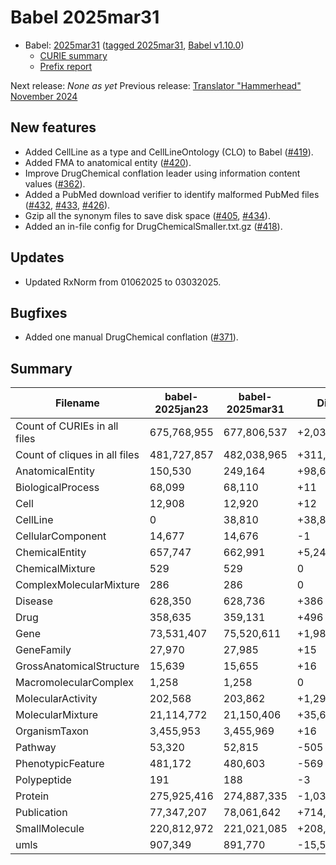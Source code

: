 # Babel 2025mar31

- Babel: [2025mar31](https://stars.renci.org/var/babel_outputs/2025mar31/)
  ([tagged 2025mar31](https://github.com/TranslatorSRI/Babel/releases/tag/2025mar31),
  [Babel v1.10.0](https://github.com/TranslatorSRI/Babel/releases/tag/v1.10.0))
  - [CURIE summary](./summaries/2025mar31.json)
  - [Prefix report](./prefix_reports/2025mar31.json)

Next release: _None as yet_
Previous release: [Translator "Hammerhead" November 2024](./TranslatorHammerheadNovember2024.md)

## New features
- Added CellLine as a type and CellLineOntology (CLO) to Babel ([#419](https://github.com/TranslatorSRI/Babel/pull/419)).
- Added FMA to anatomical entity ([#420](https://github.com/TranslatorSRI/Babel/pull/420)).
- Improve DrugChemical conflation leader using information content values ([#362](https://github.com/TranslatorSRI/Babel/pull/362)).
- Added a PubMed download verifier to identify malformed PubMed files ([#432](https://github.com/TranslatorSRI/Babel/pull/432), [#433](https://github.com/TranslatorSRI/Babel/pull/433), [#426](https://github.com/TranslatorSRI/Babel/pull/426)).
- Gzip all the synonym files to save disk space ([#405](https://github.com/TranslatorSRI/Babel/pull/405), [#434](https://github.com/TranslatorSRI/Babel/pull/434)).
- Added an in-file config for DrugChemicalSmaller.txt.gz ([#418](https://github.com/TranslatorSRI/Babel/pull/418)).

## Updates
- Updated RxNorm from 01062025 to 03032025.

## Bugfixes
- Added one manual DrugChemical conflation ([#371](https://github.com/TranslatorSRI/Babel/pull/371)).

## Summary

| Filename                      | babel-2025jan23 | babel-2025mar31 | Diff        | % Diff    |
| ----------------------------- | --------------- | --------------- | ----------- | --------- |
| Count of CURIEs in all files  | 675,768,955     | 677,806,537     | +2,037,582  | 0.30%     |
| Count of cliques in all files | 481,727,857     | 482,038,965     | +311,108    | 0.06%     |
| AnatomicalEntity              | 150,530         | 249,164         | +98,634     | 65.52%    |
| BiologicalProcess             | 68,099          | 68,110          | +11         | 0.02%     |
| Cell                          | 12,908          | 12,920          | +12         | 0.09%     |
| CellLine                      | 0               | 38,810          | +38,810     | Infinity% |
| CellularComponent             | 14,677          | 14,676          | \-1         | \-0.01%   |
| ChemicalEntity                | 657,747         | 662,991         | +5,244      | 0.80%     |
| ChemicalMixture               | 529             | 529             | 0           | 0.00%     |
| ComplexMolecularMixture       | 286             | 286             | 0           | 0.00%     |
| Disease                       | 628,350         | 628,736         | +386        | 0.06%     |
| Drug                          | 358,635         | 359,131         | +496        | 0.14%     |
| Gene                          | 73,531,407      | 75,520,611      | +1,989,204  | 2.71%     |
| GeneFamily                    | 27,970          | 27,985          | +15         | 0.05%     |
| GrossAnatomicalStructure      | 15,639          | 15,655          | +16         | 0.10%     |
| MacromolecularComplex         | 1,258           | 1,258           | 0           | 0.00%     |
| MolecularActivity             | 202,568         | 203,862         | +1,294      | 0.64%     |
| MolecularMixture              | 21,114,772      | 21,150,406      | +35,634     | 0.17%     |
| OrganismTaxon                 | 3,455,953       | 3,455,969       | +16         | 0.00%     |
| Pathway                       | 53,320          | 52,815          | \-505       | \-0.95%   |
| PhenotypicFeature             | 481,172         | 480,603         | \-569       | \-0.12%   |
| Polypeptide                   | 191             | 188             | \-3         | \-1.57%   |
| Protein                       | 275,925,416     | 274,887,335     | \-1,038,081 | \-0.38%   |
| Publication                   | 77,347,207      | 78,061,642      | +714,435    | 0.92%     |
| SmallMolecule                 | 220,812,972     | 221,021,085     | +208,113    | 0.09%     |
| umls                          | 907,349         | 891,770         | \-15,579    | \-1.72%   |
